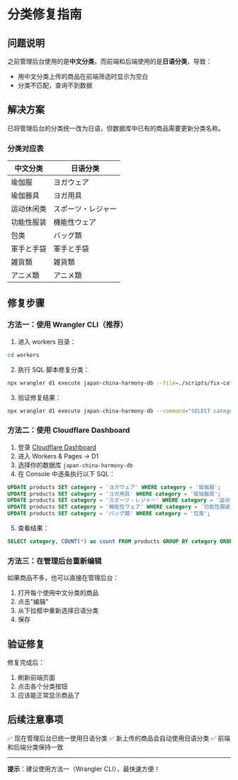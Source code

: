 # 分类修复指南

## 问题说明

之前管理后台使用的是**中文分类**，而前端和后端使用的是**日语分类**，导致：
- 用中文分类上传的商品在前端筛选时显示为空白
- 分类不匹配，查询不到数据

## 解决方案

已将管理后台的分类统一改为日语，但数据库中已有的商品需要更新分类名称。

### 分类对应表

| 中文分类 | 日语分类 |
|---------|---------|
| 瑜伽服 | ヨガウェア |
| 瑜伽器具 | ヨガ用具 |
| 运动休闲类 | スポーツ・レジャー |
| 功能性服装 | 機能性ウェア |
| 包类 | バッグ類 |
| 軍手と手袋 | 軍手と手袋 |
| 雑貨類 | 雑貨類 |
| アニメ類 | アニメ類 |

## 修复步骤

### 方法一：使用 Wrangler CLI（推荐）

1. 进入 workers 目录：
```bash
cd workers
```

2. 执行 SQL 脚本修复分类：
```bash
npx wrangler d1 execute japan-china-harmony-db --file=./scripts/fix-categories.sql
```

3. 验证修复结果：
```bash
npx wrangler d1 execute japan-china-harmony-db --command="SELECT category, COUNT(*) as count FROM products GROUP BY category"
```

### 方法二：使用 Cloudflare Dashboard

1. 登录 [Cloudflare Dashboard](https://dash.cloudflare.com/)
2. 进入 Workers & Pages → D1
3. 选择你的数据库 `japan-china-harmony-db`
4. 在 Console 中逐条执行以下 SQL：

```sql
UPDATE products SET category = 'ヨガウェア' WHERE category = '瑜伽服';
UPDATE products SET category = 'ヨガ用具' WHERE category = '瑜伽器具';
UPDATE products SET category = 'スポーツ・レジャー' WHERE category = '运动休闲类';
UPDATE products SET category = '機能性ウェア' WHERE category = '功能性服装';
UPDATE products SET category = 'バッグ類' WHERE category = '包类';
```

5. 查看结果：
```sql
SELECT category, COUNT(*) as count FROM products GROUP BY category ORDER BY category;
```

### 方法三：在管理后台重新编辑

如果商品不多，也可以直接在管理后台：
1. 打开每个使用中文分类的商品
2. 点击"编辑"
3. 从下拉框中重新选择日语分类
4. 保存

## 验证修复

修复完成后：
1. 刷新前端页面
2. 点击各个分类按钮
3. 应该能正常显示商品了

## 后续注意事项

✅ 现在管理后台已统一使用日语分类
✅ 新上传的商品会自动使用日语分类
✅ 前端和后端分类保持一致

---

**提示**：建议使用方法一（Wrangler CLI），最快速方便！

